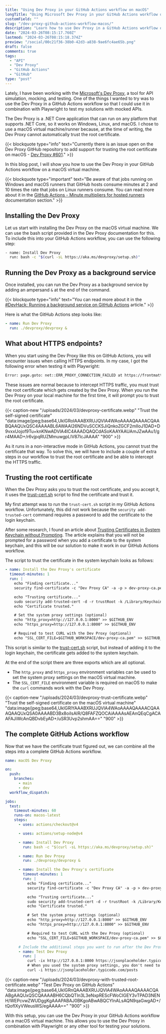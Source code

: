 ```yaml
---
title: "Using Dev Proxy in your GitHub Actions workflow on macOS"
longTitle: "Using Microsoft Dev Proxy in your GitHub Actions workflow on a macOS hosted VM"
customField: ""
slug: "/dev-proxy-github-actions-workflow-macos/"
description: "Learn how to use Dev Proxy in a GitHub Actions workflow on macOS hosted VM for intercepting and inspecting your API calls"
date: "2024-03-26T08:15:17.760Z"
lastmod: "2024-03-26T08:15:18.374Z"
preview: "/social/00c21f36-38b0-42d3-a838-9ae6fc4ae65b.png"
draft: false
comments: true
tags:
  - "API"
  - "Dev Proxy"
  - "GitHub Actions"
  - "GitHub"
type: "post"
---
```


Lately, I have been working with the [Microsoft's Dev Proxy](https://learn.microsoft.com/en-us/microsoft-cloud/dev/dev-proxy/overview), a tool for API simulation, mocking, and testing. One of the things I wanted to try was to use the Dev Proxy in a GitHub Actions workflow so that I could use it in combination with Playwright to test my solutions with mocked APIs.

The Dev Proxy is a .NET Core application that can run on any platform that supports .NET Core, so it works on Windows, Linux, and macOS. I chose to use a macOS virtual machine/runner because, at the time of writing, the Dev Proxy cannot automatically trust the root certificate.

{{< blockquote type="info" text="Currently there is an issue open on the Dev Proxy GitHub repository to add support for trusting the root certificate on macOS - [Dev Proxy #601](https://github.com/microsoft/dev-proxy/issues/601)." >}}

In this blog post, I will show you how to use the Dev Proxy in your GitHub Actions workflow on a macOS virtual machine.

{{< blockquote type="important" text="Be aware of that jobs running on Windows and macOS runners that GitHub hosts consume minutes at 2 and 10 times the rate that jobs on Linux runners consume. You can read more about it in the [GitHub Actions - Minute multipliers for hosted runners](https://docs.github.com/en/billing/managing-billing-for-github-actions/about-billing-for-github-actions#minute-multipliers) documentation section." >}}

## Installing the Dev Proxy

Let us start with installing the Dev Proxy on the macOS virtual machine. We can use the bash script provided in the Dev Proxy documentation for this. To include this into your GitHub Actions workflow, you can use the following step:

```bash {title="Install Dev Proxy - GitHub Actions step"}
- name: Install Dev Proxy
  run: bash -c "$(curl -sL https://aka.ms/devproxy/setup.sh)"
```

## Running the Dev Proxy as a background service

Once installed, you can run the Dev Proxy as a background service by adding an ampersand `&` at the end of the command.

{{< blockquote type="info" text="You can read more about it in the [#DevHack: Running a background service on GitHub Actions](https://www.eliostruyf.com/devhack-running-background-service-github-actions/) article." >}}

Here is what the GitHub Actions step looks like:

```yaml {title="Start Dev Proxy - GitHub Actions step"}
- name: Run Dev Proxy
  run: ./devproxy/devproxy &
```

## What about HTTPS endpoints?

When you start using the Dev Proxy like this on GitHub Actions, you will encounter issues when calling HTTPS endpoints. In my case, I got the following error when testing it with Playwright:

```bash
Error: page.goto: net::ERR_PROXY_CONNECTION_FAILED at https://frontmatter.codes/
```

These issues are normal because to intercept HTTPS traffic, you must trust the root certificate which gets created by the Dev Proxy. When you run the Dev Proxy on your local machine for the first time, it will prompt you to trust the root certificate.

{{< caption-new "/uploads/2024/03/devproxy-certificate.webp" "Trust the self-signed certificate"  "data:image/jpeg;base64,UklGRoIAAABXRUJQVlA4WAoAAAAQAAAACQAABQAAQUxQSC4AAAABL6AWAAI26NDVuSCCKSJiQnkoZGCF2mIIoJ1DAD+D9vxxUojof9Tu+knKNwADVlA4IC4AAADQAQCdASoKAAYAAUAmJZwAAu1/gr4MAAD+/r6vjpqRUZMmuwgpLIV87IcJAAAA" "900" >}}

As it runs in a non-interactive mode in GitHub Actions, you cannot trust the certificate that way. To solve this, we will have to include a couple of extra steps in our workflow to trust the root certificate and be able to intercept the HTTPS traffic.

## Trusting the root certificate

When the Dev Proxy asks you to trust the root certificate, and you accept it, it uses the [trust-cert.sh](https://github.com/microsoft/dev-proxy/blob/main/dev-proxy/trust-cert.sh) script to find the certificate and trust it.

My first attempt was to run the `trust-cert.sh` script in my GitHub Actions workflow. Unfortunately, this did not work because the `security add-trusted-cert` command requires a password to add the certificate to the login keychain.

After some research, I found an article about [Trusting Certificates in System Keychain without Prompting](https://twocanoes.com/trusting-certificates-in-system-keychain-without-prompting/). The article explains that you will not be prompted for a password when you add a certificate to the system keychain, and this will be our solution to make it work in our GitHub Actions workflow.

The script to trust the certificate in the system keychain looks as follows:

```yaml {title="Trust certificate - GitHub Actions steps"}
- name: Install the Dev Proxy's certificate
  timeout-minutes: 1
  run: |
    echo "Finding certificate..."
    security find-certificate -c "Dev Proxy CA" -a -p > dev-proxy-ca.pem

    echo "Trusting certificate..."
    sudo security add-trusted-cert -d -r trustRoot -k /Library/Keychains/System.keychain dev-proxy-ca.pem
    echo "Certificate trusted."

    # Set the system proxy settings (optional)
    echo "http_proxy=http://127.0.0.1:8000" >> $GITHUB_ENV
    echo "https_proxy=http://127.0.0.1:8000" >> $GITHUB_ENV

    # Required to test CURL with the Dev Proxy (optional)
    echo "SSL_CERT_FILE=$GITHUB_WORKSPACE/dev-proxy-ca.pem" >> $GITHUB_ENV
```

This script is similar to the [trust-cert.sh](https://github.com/microsoft/dev-proxy/blob/main/dev-proxy/trust-cert.sh) script, but instead of adding it to the login keychain, the certificate gets added to the system keychain.

At the end of the script there are three exports which are all optional. 

- The `http_proxy` and `https_proxy` environment variables can be used to set the system proxy settings on the macOS virtual machine.
- The `SSL_CERT_FILE` environment variable is required on macOS to make the `curl` commands work with the Dev Proxy.

{{< caption-new "/uploads/2024/03/devproxy-trust-certificate.webp" "Trust the self-signed certificate on the macOS virtual machine"  "data:image/jpeg;base64,UklGRlYAAABXRUJQVlA4WAoAAAAQAAAACQAAAQAAQUxQSA0AAAABD3Bx8oiIsAIR/Q8FAFZQOCAiAAAAsAEAnQEqCgACAAFAJiWcAnQBDvbEyAD+/uSR3Uvp2shmAA==" "900" >}}

## The complete GitHub Actions workflow

Now that we have the certificate trust figured out, we can combine all the steps into a complete GitHub Actions workflow.

```yaml {title="Complete GitHub Actions workflow"}
name: macOS Dev Proxy

on:
  push:
    branches:
      - main
      - dev
  workflow_dispatch:

jobs:
  test:
    timeout-minutes: 60
    runs-on: macos-latest
    steps:
      - uses: actions/checkout@v4

      - uses: actions/setup-node@v4

      - name: Install Dev Proxy
        run: bash -c "$(curl -sL https://aka.ms/devproxy/setup.sh)"

      - name: Run Dev Proxy
        run: ./devproxy/devproxy &

      - name: Install the Dev Proxy's certificate
        timeout-minutes: 1
        run: |
          echo "Finding certificate..."
          security find-certificate -c "Dev Proxy CA" -a -p > dev-proxy-ca.pem

          echo "Trusting certificate..."
          sudo security add-trusted-cert -d -r trustRoot -k /Library/Keychains/System.keychain dev-proxy-ca.pem
          echo "Certificate trusted."

          # Set the system proxy settings (optional)
          echo "http_proxy=http://127.0.0.1:8000" >> $GITHUB_ENV
          echo "https_proxy=http://127.0.0.1:8000" >> $GITHUB_ENV

          # Required to test CURL with the Dev Proxy (optional)
          echo "SSL_CERT_FILE=$GITHUB_WORKSPACE/dev-proxy-ca.pem" >> $GITHUB_ENV

      # Include the additional steps you want to run after the Dev Proxy started
      - name: Test Dev Proxy
        run: |
          curl -ix http://127.0.0.1:8000 https://jsonplaceholder.typicode.com/posts
          # When you used the system proxy settings, you don't need to specify the proxy in the curl command
          curl -i https://jsonplaceholder.typicode.com/posts
```

{{< caption-new "/uploads/2024/03/devproxy-with-trusted-root-certificate.webp" "Test Dev Proxy on GitHub Actions"  "data:image/jpeg;base64,UklGRnQAAABXRUJQVlA4WAoAAAAQAAAACQAABgAAQUxQSCQAAAABH6CQbQTIn3L3eNxpREScFWoCIGEY3vTPAD3NENH/WEPcvwZWUDggKgAAAPABAJ0BKgoABwABQCYlnALsAQN9qaGwgAD+/tQofIXyVWeusWS/egAAAA==" "900" >}}

With this setup, you can use the Dev Proxy in your GitHub Actions workflow on a macOS virtual machine. This allows you to use the Dev Proxy in combination with Playwright or any other tool for testing your solutions.